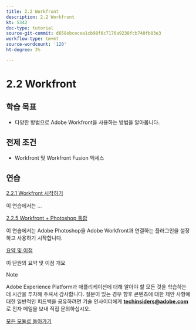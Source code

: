 ```yaml
---
title: 2.2 Workfront
description: 2.2 Workfront
kt: 5342
doc-type: tutorial
source-git-commit: d658ebcecea1cb98f6c7176a9238fcb740fb03e3
workflow-type: tm+mt
source-wordcount: '120'
ht-degree: 3%

---
```


# 2.2 Workfront

## 학습 목표

- 다양한 방법으로 Adobe Workfront을 사용하는 방법을 알아봅니다.

## 전제 조건

- Workfront 및 Workfront Fusion 액세스

## 연습

[2.2.1 Workfront 시작하기](./ex1.md)

이 연습에서는 ...

[2.2.5 Workfront + Photoshop 통합](./ex5.md)

이 연습에서는 Adobe Photoshop을 Adobe Workfront과 연결하는 플러그인을 설정하고 사용하기 시작합니다.

[요약 및 이점](./summary.md)

이 단원의 요약 및 이점 개요

>[!NOTE]
>
>Adobe Experience Platform과 애플리케이션에 대해 알아야 할 모든 것을 학습하는 데 시간을 투자해 주셔서 감사합니다. 질문이 있는 경우 향후 콘텐츠에 대한 제안 사항에 대한 일반적인 피드백을 공유하려면 기술 인사이더에게 **techinsiders@adobe.com**&#x200B;로 전자 메일을 보내 직접 문의하십시오.

[모든 모듈로 돌아가기](../../../overview.md)
